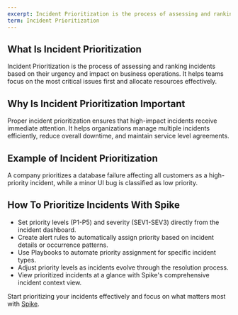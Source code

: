 ```yaml
---
excerpt: Incident Prioritization is the process of assessing and ranking incidents based on their urgency and impact on business operations.
term: Incident Prioritization
---
```

## What Is Incident Prioritization

Incident Prioritization is the process of assessing and ranking incidents based on their urgency and impact on business operations. It helps teams focus on the most critical issues first and allocate resources effectively.

## Why Is Incident Prioritization Important

Proper incident prioritization ensures that high-impact incidents receive immediate attention. It helps organizations manage multiple incidents efficiently, reduce overall downtime, and maintain service level agreements.

## Example of Incident Prioritization

A company prioritizes a database failure affecting all customers as a high-priority incident, while a minor UI bug is classified as low priority.

## How To Prioritize Incidents With Spike

- Set priority levels (P1-P5) and severity (SEV1-SEV3) directly from the incident dashboard.
- Create alert rules to automatically assign priority based on incident details or occurrence patterns.
- Use Playbooks to automate priority assignment for specific incident types.
- Adjust priority levels as incidents evolve through the resolution process.
- View prioritized incidents at a glance with Spike's comprehensive incident context view.

Start prioritizing your incidents effectively and focus on what matters most with [Spike](https://app.spike.sh/signup).